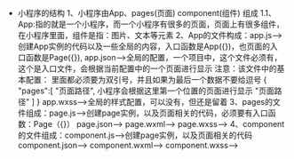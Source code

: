 + 小程序的结构
    1、小程序由App、pages(页面) component(组件) 组成
         1.1、 App:指的就是一个小程序，而一个小程序有很多的页面，页面上有很多组件，在小程序里面，组件是指：图片、文本等元素
    2、App的文件构成：app.js-->创建App实例的代码以及一些全局的内容，入口函数是App({})，也页面的入口函数是Page({}),
                     app.json-->全局的配置，一个项目中，这个文件必须有，这个是入口文件，会根据当前配置中的一个页面进行显示
                     注意：该文件中的基本配置：  里面都必须要为双引号，并且如果为最后一个数据不要给逗号
                     {
                          "pages":[
                               "页面路径",  小程序会根据这里第一个位置的页面进行显示
                               "页面路径"
                          ]
                     }
                     app.wxss-->全局的样式配置，可以没有，但还是留着
    3、pages的文件组成：page.js-->创建page实例，以及页面相关的代码，必须要有入口函数：Page（{}）
                       page.json-->
                       page.wxml-->
                       page.wxss-->
    4、component的文件组成：component.js-->创建page实例，以及页面相关的代码
                       component.json-->
                       component.wxml-->
                       component.wxss-->
                     
